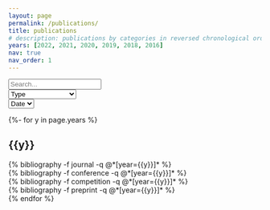 ```yaml
---
layout: page
permalink: /publications/
title: publications
# description: publications by categories in reversed chronological order. generated by jekyll-scholar.
years: [2022, 2021, 2020, 2019, 2018, 2016]
nav: true
nav_order: 1
---
```

<!-- _pages/publications.md -->

<!-- Filter -->
<script src="{{ '/assets/js/filter.js' | relative_url }}"></script>

<div class="search">
  <div class="form-row mb-4">
    <div class="col-auto">
      <input type="search" id="filter-search" placeholder="Search..." autocapitalize=off autocomplete=off autocorrect=off role=textbox spellcheck=false>
    </div>
    <div class="col-auto">
      <select id="filter-pubtype">
        <option value=".pubtype-all">Type</option>
        <option value=".pubtype-1">Journal article</option>
        <option value=".pubtype-2">Conference paper</option>
        <option value=".pubtype-3">System description</option>
        <option value=".pubtype-4">Preprint</option>
      </select>
    </div>
    <div class="col-auto">
      <select id="filter-year">
        <option value=".year-all">Date</option>
        {%- for y in page.years %}
          <option value=".year-{{y}}">{{y}}</option>
        {% endfor %}
      </select>
    </div>
  </div>
</div>

<div class="publications">

{%- for y in page.years %}
  <div class="year-all year-{{y}}">
  <h2 class="year">{{y}}</h2>
    <div class="pubtype-all pubtype-1">
    {% bibliography -f journal -q @*[year={{y}}]* %}
    </div>
    <div class="pubtype-all pubtype-2">
    {% bibliography -f conference -q @*[year={{y}}]* %}
    </div>
    <div class="pubtype-all pubtype-3">
    {% bibliography -f competition -q @*[year={{y}}]* %}
    </div>
    <div class="pubtype-all pubtype-4">
    {% bibliography -f preprint -q @*[year={{y}}]* %}
    </div>
  </div>
{% endfor %}

</div>
